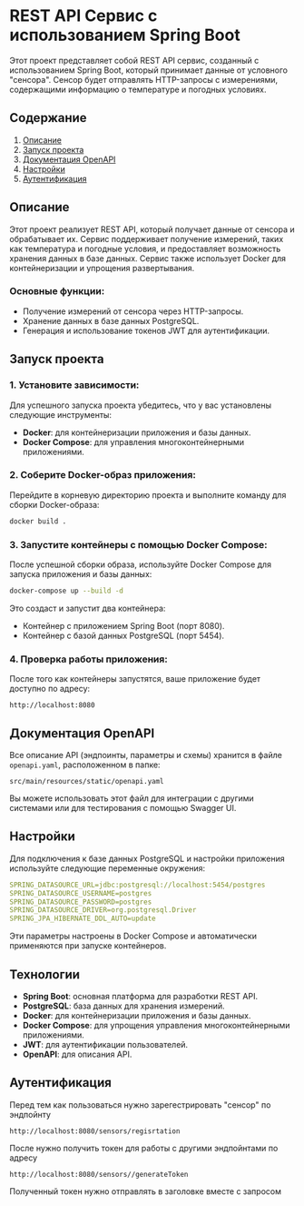 
# REST API Сервис с использованием Spring Boot

Этот проект представляет собой REST API сервис, созданный с использованием Spring Boot, который принимает данные от условного "сенсора". Сенсор будет отправлять HTTP-запросы с измерениями, содержащими информацию о температуре и погодных условиях.

## Содержание

1. [Описание](#описание)
2. [Запуск проекта](#запуск-проекта)
3. [Документация OpenAPI](#документация-openapi)
4. [Настройки](#настройки)
5. [Аутентификация](#аутентификация)

## Описание

Этот проект реализует REST API, который получает данные от сенсора и обрабатывает их. Сервис поддерживает получение измерений, таких как температура и погодные условия, и предоставляет возможность хранения данных в базе данных. Сервис также использует Docker для контейнеризации и упрощения развертывания.

### Основные функции:
- Получение измерений от сенсора через HTTP-запросы.
- Хранение данных в базе данных PostgreSQL.
- Генерация и использование токенов JWT для аутентификации.

## Запуск проекта

### 1. Установите зависимости:
Для успешного запуска проекта убедитесь, что у вас установлены следующие инструменты:
- **Docker**: для контейнеризации приложения и базы данных.
- **Docker Compose**: для управления многоконтейнерными приложениями.

### 2. Соберите Docker-образ приложения:
Перейдите в корневую директорию проекта и выполните команду для сборки Docker-образа:

```bash
docker build .
```

### 3. Запустите контейнеры с помощью Docker Compose:
После успешной сборки образа, используйте Docker Compose для запуска приложения и базы данных:

```bash
docker-compose up --build -d
```

Это создаст и запустит два контейнера:
- Контейнер с приложением Spring Boot (порт 8080).
- Контейнер с базой данных PostgreSQL (порт 5454).

### 4. Проверка работы приложения:
После того как контейнеры запустятся, ваше приложение будет доступно по адресу:

```
http://localhost:8080
```

## Документация OpenAPI

Все описание API (эндпоинты, параметры и схемы) хранится в файле `openapi.yaml`, расположенном в папке:

```
src/main/resources/static/openapi.yaml
```

Вы можете использовать этот файл для интеграции с другими системами или для тестирования с помощью Swagger UI.

## Настройки

Для подключения к базе данных PostgreSQL и настройки приложения используйте следующие переменные окружения:

```yaml
SPRING_DATASOURCE_URL=jdbc:postgresql://localhost:5454/postgres
SPRING_DATASOURCE_USERNAME=postgres
SPRING_DATASOURCE_PASSWORD=postgres
SPRING_DATASOURCE_DRIVER=org.postgresql.Driver
SPRING_JPA_HIBERNATE_DDL_AUTO=update
```

Эти параметры настроены в Docker Compose и автоматически применяются при запуске контейнеров.

## Технологии

- **Spring Boot**: основная платформа для разработки REST API.
- **PostgreSQL**: база данных для хранения измерений.
- **Docker**: для контейнеризации приложения и базы данных.
- **Docker Compose**: для упрощения управления многоконтейнерными приложениями.
- **JWT**: для аутентификации пользователей.
- **OpenAPI**: для описания API.

## Аутентификация

Перед тем как пользоваться нужно зарегестрировать "сенсор" по эндпойнту

```
http://localhost:8080/sensors/regisrtation
```

После нужно получить токен для работы с другими эндпойнтами по адресу

```
http://localhost:8080/sensors//generateToken
```

Полученный токен нужно отправлять в заголовке вместе с запросом
